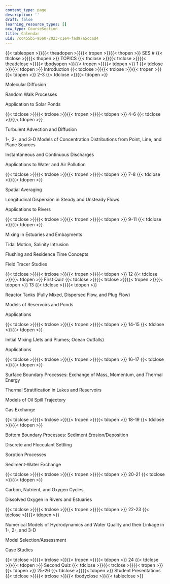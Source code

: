 ```yaml
---
content_type: page
description: ''
draft: false
learning_resource_types: []
ocw_type: CourseSection
title: Calendar
uid: 7cc455b5-9560-7023-c1e4-fad97a5ccad4
---
```

{{< tableopen >}}{{< theadopen >}}{{< tropen >}}{{< thopen >}}
SES #
{{< thclose >}}{{< thopen >}}
TOPICS
{{< thclose >}}{{< trclose >}}{{< theadclose >}}{{< tbodyopen >}}{{< tropen >}}{{< tdopen >}}
1
{{< tdclose >}}{{< tdopen >}}
Introduction
{{< tdclose >}}{{< trclose >}}{{< tropen >}}{{< tdopen >}}
2-3
{{< tdclose >}}{{< tdopen >}}

Molecular Diffusion

Random Walk Processes

Application to Solar Ponds

{{< tdclose >}}{{< trclose >}}{{< tropen >}}{{< tdopen >}}
4-6
{{< tdclose >}}{{< tdopen >}}

Turbulent Advection and Diffusion

1-, 2-, and 3-D Models of Concentration Distributions from Point, Line, and Plane Sources

Instantaneous and Continuous Discharges

Applications to Water and Air Pollution

{{< tdclose >}}{{< trclose >}}{{< tropen >}}{{< tdopen >}}
7-8
{{< tdclose >}}{{< tdopen >}}

Spatial Averaging

Longitudinal Dispersion in Steady and Unsteady Flows

Applications to Rivers

{{< tdclose >}}{{< trclose >}}{{< tropen >}}{{< tdopen >}}
9-11
{{< tdclose >}}{{< tdopen >}}

Mixing in Estuaries and Embayments

Tidal Motion, Salinity Intrusion

Flushing and Residence Time Concepts

Field Tracer Studies

{{< tdclose >}}{{< trclose >}}{{< tropen >}}{{< tdopen >}}
12
{{< tdclose >}}{{< tdopen >}}
First Quiz
{{< tdclose >}}{{< trclose >}}{{< tropen >}}{{< tdopen >}}
13
{{< tdclose >}}{{< tdopen >}}

Reactor Tanks (Fully Mixed, Dispersed Flow, and Plug Flow)

Models of Reservoirs and Ponds

Applications

{{< tdclose >}}{{< trclose >}}{{< tropen >}}{{< tdopen >}}
14-15
{{< tdclose >}}{{< tdopen >}}

Initial Mixing (Jets and Plumes; Ocean Outfalls)

Applications

{{< tdclose >}}{{< trclose >}}{{< tropen >}}{{< tdopen >}}
16-17
{{< tdclose >}}{{< tdopen >}}

Surface Boundary Processes: Exchange of Mass, Momentum, and Thermal Energy

Thermal Stratification in Lakes and Reservoirs

Models of Oil Spill Trajectory

Gas Exchange

{{< tdclose >}}{{< trclose >}}{{< tropen >}}{{< tdopen >}}
18-19
{{< tdclose >}}{{< tdopen >}}

Bottom Boundary Processes: Sediment Erosion/Deposition

Discrete and Flocculant Settling

Sorption Processes

Sediment-Water Exchange

{{< tdclose >}}{{< trclose >}}{{< tropen >}}{{< tdopen >}}
20-21
{{< tdclose >}}{{< tdopen >}}

Carbon, Nutrient, and Oxygen Cycles

Dissolved Oxygen in Rivers and Estuaries

{{< tdclose >}}{{< trclose >}}{{< tropen >}}{{< tdopen >}}
22-23
{{< tdclose >}}{{< tdopen >}}

Numerical Models of Hydrodynamics and Water Quality and their Linkage in 1-, 2-, and 3-D

Model Selection/Assessment

Case Studies

{{< tdclose >}}{{< trclose >}}{{< tropen >}}{{< tdopen >}}
24
{{< tdclose >}}{{< tdopen >}}
Second Quiz
{{< tdclose >}}{{< trclose >}}{{< tropen >}}{{< tdopen >}}
25-26
{{< tdclose >}}{{< tdopen >}}
Student Presentations
{{< tdclose >}}{{< trclose >}}{{< tbodyclose >}}{{< tableclose >}}